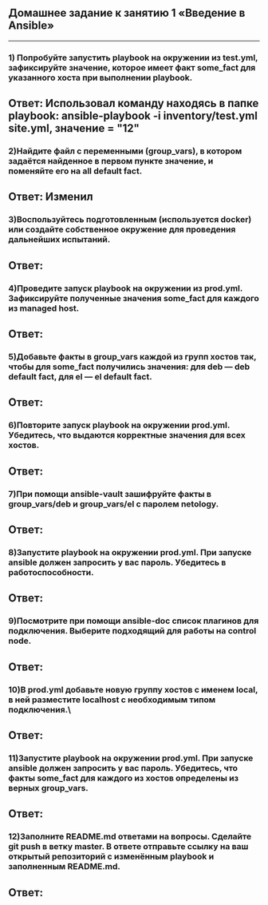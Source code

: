 ## Домашнее задание к занятию 1 «Введение в Ansible»
---
### 1) Попробуйте запустить playbook на окружении из test.yml, зафиксируйте значение, которое имеет факт some_fact для указанного хоста при выполнении playbook.
Ответ: Использовал команду находясь в папке playbook: ansible-playbook -i inventory/test.yml site.yml, значение = "12"
---

### 2)Найдите файл с переменными (group_vars), в котором задаётся найденное в первом пункте значение, и поменяйте его на all default fact.
Ответ: Изменил
---

### 3)Воспользуйтесь подготовленным (используется docker) или создайте собственное окружение для проведения дальнейших испытаний.
Ответ:
---

### 4)Проведите запуск playbook на окружении из prod.yml. Зафиксируйте полученные значения some_fact для каждого из managed host.
Ответ:
---

### 5)Добавьте факты в group_vars каждой из групп хостов так, чтобы для some_fact получились значения: для deb — deb default fact, для el — el default fact.
Ответ:
---

### 6)Повторите запуск playbook на окружении prod.yml. Убедитесь, что выдаются корректные значения для всех хостов.
Ответ:
---

### 7)При помощи ansible-vault зашифруйте факты в group_vars/deb и group_vars/el с паролем netology.
Ответ:
---

### 8)Запустите playbook на окружении prod.yml. При запуске ansible должен запросить у вас пароль. Убедитесь в работоспособности.
Ответ:
---

### 9)Посмотрите при помощи ansible-doc список плагинов для подключения. Выберите подходящий для работы на control node.
Ответ:
---

### 10)В prod.yml добавьте новую группу хостов с именем local, в ней разместите localhost с необходимым типом подключения.\
Ответ:
---

### 11)Запустите playbook на окружении prod.yml. При запуске ansible должен запросить у вас пароль. Убедитесь, что факты some_fact для каждого из хостов определены из верных group_vars.
Ответ:
---

### 12)Заполните README.md ответами на вопросы. Сделайте git push в ветку master. В ответе отправьте ссылку на ваш открытый репозиторий с изменённым playbook и заполненным README.md.
Ответ:
---


